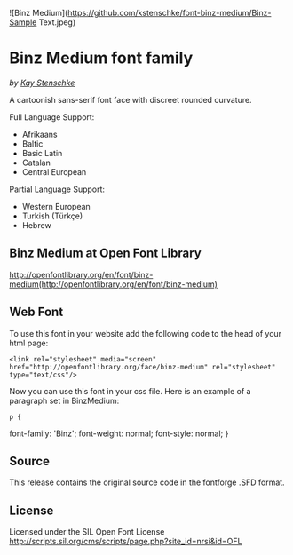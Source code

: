 ![Binz Medium](https://github.com/kstenschke/font-binz-medium/Binz-Sample Text.jpeg)


Binz Medium font family
=======================
_by [Kay Stenschke](http://www.stenschke.com)_

A cartoonish sans-serif font face with discreet rounded curvature.

Full Language Support:

- Afrikaans
- Baltic
- Basic Latin
- Catalan
- Central European

Partial Language Support:

- Western European
- Turkish (Türkçe)
- Hebrew


Binz Medium at Open Font Library
--------------------------------
http://openfontlibrary.org/en/font/binz-medium(http://openfontlibrary.org/en/font/binz-medium)


Web Font
--------
To use this font in your website add the following code to the head of your html page:

    <link rel="stylesheet" media="screen" href="http://openfontlibrary.org/face/binz-medium" rel="stylesheet" type="text/css"/>

Now you can use this font in your css file. Here is an example of a paragraph set in BinzMedium:

    p { 
   font-family: 'Binz'; 
   font-weight: normal; 
   font-style: normal; 
}


Source
------
This release contains the original source code in the fontforge .SFD format.


License
-------
Licensed under the SIL Open Font License http://scripts.sil.org/cms/scripts/page.php?site_id=nrsi&id=OFL

